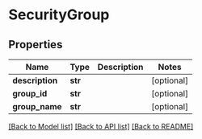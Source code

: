 # SecurityGroup

## Properties
Name | Type | Description | Notes
------------ | ------------- | ------------- | -------------
**description** | **str** |  | [optional] 
**group_id** | **str** |  | [optional] 
**group_name** | **str** |  | [optional] 

[[Back to Model list]](../README.md#documentation-for-models) [[Back to API list]](../README.md#documentation-for-api-endpoints) [[Back to README]](../README.md)


